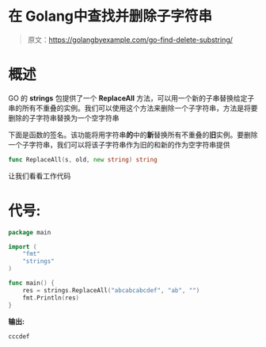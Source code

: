 # 在 Golang中查找并删除子字符串

> 原文：<https://golangbyexample.com/go-find-delete-substring/>

# **概述**

GO 的 **strings** 包提供了一个 **ReplaceAll** 方法，可以用一个新的子串替换给定子串的所有不重叠的实例。我们可以使用这个方法来删除一个子字符串，方法是将要删除的子字符串替换为一个空字符串

下面是函数的签名。该功能将用字符串**的**中的**新**替换所有不重叠的**旧**实例。要删除一个子字符串，我们可以将该子字符串作为旧的和新的作为空字符串提供

```go
func ReplaceAll(s, old, new string) string
```

让我们看看工作代码

# **代号:**

```go
package main

import (
    "fmt"
    "strings"
)

func main() {
    res = strings.ReplaceAll("abcabcabcdef", "ab", "")
    fmt.Println(res)
}
```

**输出:**

```go
cccdef
```